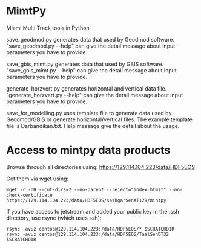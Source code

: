 # MimtPy
MIami Multi Track tools in Python

save_geodmod.py generates data that used by Geodmod software. "save_geodmod.py --help" can give the detail message about input parameters you have to provide. 

save_gbis_mimt.py generates data that used by GBIS software. "save_gbis_mimt.py --help" can give the detail message about input parameters you have to provide.

generate_horzvert.py generates horizontal and vertical data file. "generate_horzvert.py --help" can give the detail message about input parameters you have to provide.

save_for_modelling.py uses template file to generate data used by Geodmod/GBIS or generate horizontal/vertical files. The example template file is Darbandikan.txt. Help massage give the detail about the usage.

# Access to mintpy data products
Browse through all directories using: https://129.114.104.223/data/HDF5EOS 

Get them via wget using:
```
wget -r -nH --cut-dirs=2 --no-parent --reject="index.html*" --no-check-certificate https://129.114.104.223/data/HDF5EOS/KashgarSenAT129/mintpy
```

If you have access to jetstream and added your public key in the .ssh directory, use rsync (which uses ssh):
```
rsync -avuz centos@129.114.104.223:/data/HDF5EOS/* $SCRATCHDIR
rsync -avuz centos@129.114.104.223:/data/HDF5EOS/TaalSenDT32 $SCRATCHDIR
```
